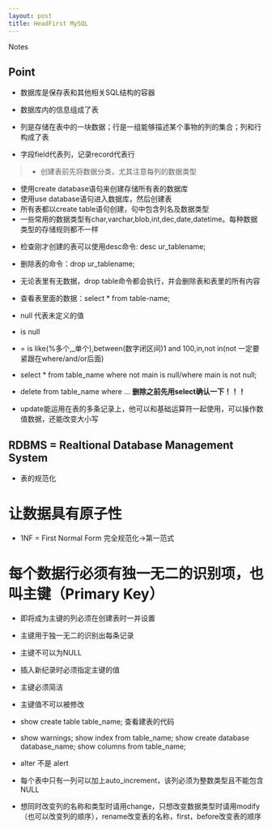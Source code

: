 ```yaml
---
layout: post
title: HeadFirst MySQL
---
```


Notes

## Point

* 数据库是保存表和其他相关SQL结构的容器

* 数据库内的信息组成了表

* 列是存储在表中的一块数据；行是一组能够描述某个事物的列的集合；列和行构成了表

* 字段field代表列，记录record代表行

> - 创建表前先将数据分类，尤其注意每列的数据类型
  - 使用create database语句来创建存储所有表的数据库
  - 使用use database语句进入数据库，然后创建表
  - 所有表都以create table语句创建，句中包含列名及数据类型
  - 一些常用的数据类型有char,varchar,blob,int,dec,date,datetime。每种数据类型的存储规则都不一样

* 检查刚才创建的表可以使用desc命令: desc ur_tablename;

* 删除表的命令：drop ur_tablename;

* 无论表里有无数据，drop table命令都会执行，并会删除表和表里的所有内容

* 查看表里面的数据：select * from table-name;

* null 代表未定义的值

* is null

* = is like(%多个,_单个),between(数字闭区间)1 and 100,in,not in(not 一定要紧跟在where/and/or后面)

* select * from table_name where not main is null/where main is not null;

* delete from table_name where ... <strong>删除之前先用select确认一下！！！</strong>

* update能运用在表的多条记录上，他可以和基础运算符一起使用，可以操作数值数据，还能改变大小写


## RDBMS = Realtional Database Management System

* 表的规范化

# 让数据具有原子性

* 1NF = First Normal Form 完全规范化->第一范式

# 每个数据行必须有独一无二的识别项，也叫主键（Primary Key）

* 即将成为主键的列必须在创建表时一并设置

* 主键用于独一无二的识别出每条记录

* 主键不可以为NULL

* 插入新纪录时必须指定主键的值

* 主键必须简洁

* 主键值不可以被修改

* show create table table_name; 查看建表的代码

* show warnings; show index from table_name; show create database database_name; show columns from table_name;

* alter 不是 alert

* 每个表中只有一列可以加上auto_increment，该列必须为整数类型且不能包含NULL

* 想同时改变列的名称和类型时请用change，只想改变数据类型时请用modify（也可以改变列的顺序），rename改变表的名称，first，before改变表的顺序




